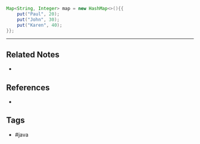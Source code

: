 ```java
Map<String, Integer> map = new HashMap<>(){{
	put("Paul", 20);
	put("John", 30);
	put("Karen", 40);
}};
```

---
## Related Notes
- 

## References
- 

## Tags
- #java 